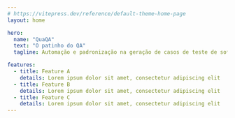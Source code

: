```yaml
---
# https://vitepress.dev/reference/default-theme-home-page
layout: home

hero:
  name: "QuaQA"
  text: "O patinho do QA"
  tagline: Automação e padronização na geração de casos de teste de software.

features:
  - title: Feature A
    details: Lorem ipsum dolor sit amet, consectetur adipiscing elit
  - title: Feature B
    details: Lorem ipsum dolor sit amet, consectetur adipiscing elit
  - title: Feature C
    details: Lorem ipsum dolor sit amet, consectetur adipiscing elit
---
```

